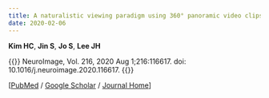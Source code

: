 ```yaml
---
title: A naturalistic viewing paradigm using 360° panoramic video clips and real-time field-of-view changes with eye-gaze tracking
date: 2020-02-06
---
```


**Kim HC**, **Jin S**, **Jo S**, **Lee JH**

{{<format bright-green>}}
NeuroImage, Vol. 216, 2020 Aug 1;216:116617. doi: 10.1016/j.neuroimage.2020.116617.
{{</format>}}

[[PubMed](https://pubmed.ncbi.nlm.nih.gov/32057996/) /
[Google Scholar](https://scholar.google.com/scholar?hl=en&as_sdt=0%2C5&q=A+naturalistic+viewing+paradigm+using+360%C2%B0+panoramic+video+clips+and+real-time+field-of-view+changes+with+eye-gaze+tracking&btnG=) /
[Journal Home](https://www.sciencedirect.com/science/article/pii/S105381192030104X?via%3Dihub)]